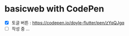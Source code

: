 # basicweb with CodePen
 - [x] 토글 버튼 : https://codepen.io/doyle-flutter/pen/zYqQJgq 
 - [ ] 작성 중 ...
